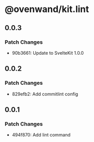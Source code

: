# @ovenwand/kit.lint

## 0.0.3

### Patch Changes

- 90b3661: Update to SvelteKit 1.0.0

## 0.0.2

### Patch Changes

- 829efb2: Add commitlint config

## 0.0.1

### Patch Changes

- 494f870: Add lint command

